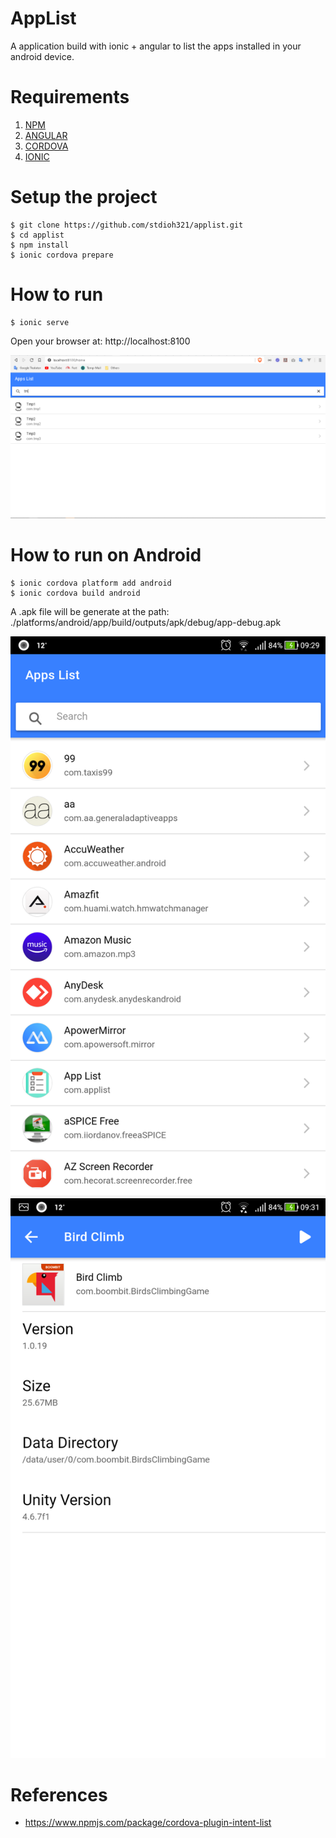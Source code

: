 # AppList
A application build with ionic + angular to list the apps installed in your android device.

# Requirements
1. [NPM](https://nodejs.org/en/download/)
2. [ANGULAR](https://cli.angular.io/)
3. [CORDOVA](https://cordova.apache.org/docs/en/latest/guide/cli/)
3. [IONIC](https://ionicframework.com/docs/intro/cli)

# Setup the project
```
$ git clone https://github.com/stdioh321/applist.git
$ cd applist
$ npm install
$ ionic cordova prepare
```

# How to run
```
$ ionic serve
```
Open your browser at: http://localhost:8100

![pic1](./screenshots/output_browser.png)



# How to run on Android
```
$ ionic cordova platform add android
$ ionic cordova build android
```
A .apk file will be generate at the path: 
./platforms/android/app/build/outputs/apk/debug/app-debug.apk

![pic2](./screenshots/output_android_01.png)
![pic3](./screenshots/output_android_02.png)

# References
* https://www.npmjs.com/package/cordova-plugin-intent-list